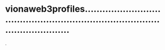 # vionaweb3profiles.....................................................................................................
.
